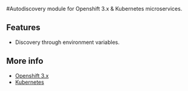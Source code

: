 #Autodiscovery module for Openshift 3.x & Kubernetes microservices.


## Features

- Discovery through environment variables.

## More info

- [Openshift 3.x](https://docs.openshift.com/enterprise/3.0/getting_started/index.html)
- [Kubernetes](http://kubernetes.io/docs/user-guide/servicesSS)
